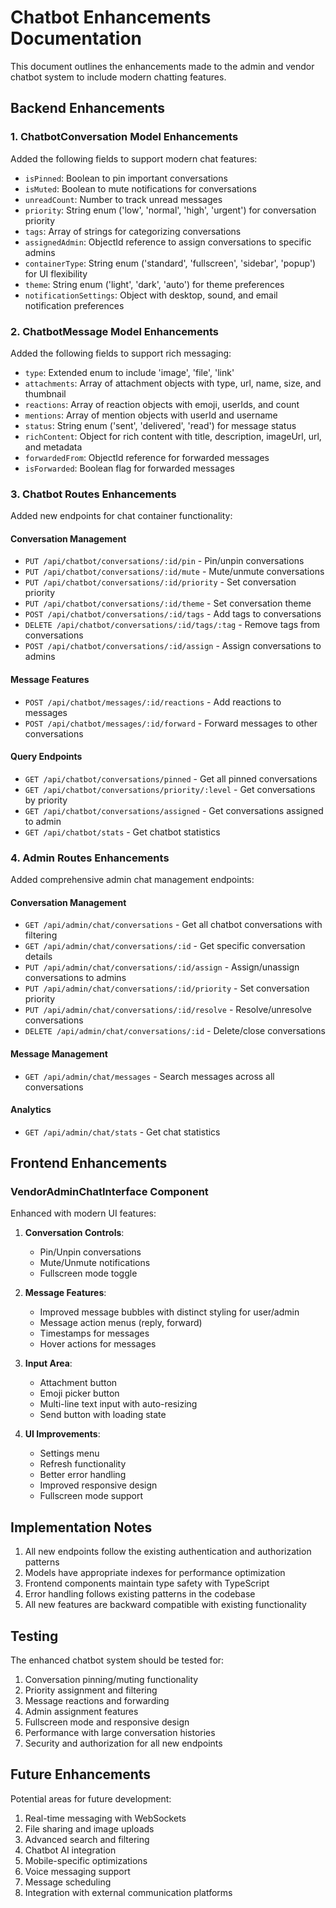# Chatbot Enhancements Documentation

This document outlines the enhancements made to the admin and vendor chatbot system to include modern chatting features.

## Backend Enhancements

### 1. ChatbotConversation Model Enhancements

Added the following fields to support modern chat features:

- `isPinned`: Boolean to pin important conversations
- `isMuted`: Boolean to mute notifications for conversations
- `unreadCount`: Number to track unread messages
- `priority`: String enum ('low', 'normal', 'high', 'urgent') for conversation priority
- `tags`: Array of strings for categorizing conversations
- `assignedAdmin`: ObjectId reference to assign conversations to specific admins
- `containerType`: String enum ('standard', 'fullscreen', 'sidebar', 'popup') for UI flexibility
- `theme`: String enum ('light', 'dark', 'auto') for theme preferences
- `notificationSettings`: Object with desktop, sound, and email notification preferences

### 2. ChatbotMessage Model Enhancements

Added the following fields to support rich messaging:

- `type`: Extended enum to include 'image', 'file', 'link'
- `attachments`: Array of attachment objects with type, url, name, size, and thumbnail
- `reactions`: Array of reaction objects with emoji, userIds, and count
- `mentions`: Array of mention objects with userId and username
- `status`: String enum ('sent', 'delivered', 'read') for message status
- `richContent`: Object for rich content with title, description, imageUrl, url, and metadata
- `forwardedFrom`: ObjectId reference for forwarded messages
- `isForwarded`: Boolean flag for forwarded messages

### 3. Chatbot Routes Enhancements

Added new endpoints for chat container functionality:

#### Conversation Management
- `PUT /api/chatbot/conversations/:id/pin` - Pin/unpin conversations
- `PUT /api/chatbot/conversations/:id/mute` - Mute/unmute conversations
- `PUT /api/chatbot/conversations/:id/priority` - Set conversation priority
- `PUT /api/chatbot/conversations/:id/theme` - Set conversation theme
- `POST /api/chatbot/conversations/:id/tags` - Add tags to conversations
- `DELETE /api/chatbot/conversations/:id/tags/:tag` - Remove tags from conversations
- `POST /api/chatbot/conversations/:id/assign` - Assign conversations to admins

#### Message Features
- `POST /api/chatbot/messages/:id/reactions` - Add reactions to messages
- `POST /api/chatbot/messages/:id/forward` - Forward messages to other conversations

#### Query Endpoints
- `GET /api/chatbot/conversations/pinned` - Get all pinned conversations
- `GET /api/chatbot/conversations/priority/:level` - Get conversations by priority
- `GET /api/chatbot/conversations/assigned` - Get conversations assigned to admin
- `GET /api/chatbot/stats` - Get chatbot statistics

### 4. Admin Routes Enhancements

Added comprehensive admin chat management endpoints:

#### Conversation Management
- `GET /api/admin/chat/conversations` - Get all chatbot conversations with filtering
- `GET /api/admin/chat/conversations/:id` - Get specific conversation details
- `PUT /api/admin/chat/conversations/:id/assign` - Assign/unassign conversations to admins
- `PUT /api/admin/chat/conversations/:id/priority` - Set conversation priority
- `PUT /api/admin/chat/conversations/:id/resolve` - Resolve/unresolve conversations
- `DELETE /api/admin/chat/conversations/:id` - Delete/close conversations

#### Message Management
- `GET /api/admin/chat/messages` - Search messages across all conversations

#### Analytics
- `GET /api/admin/chat/stats` - Get chat statistics

## Frontend Enhancements

### VendorAdminChatInterface Component

Enhanced with modern UI features:

1. **Conversation Controls**:
   - Pin/Unpin conversations
   - Mute/Unmute notifications
   - Fullscreen mode toggle

2. **Message Features**:
   - Improved message bubbles with distinct styling for user/admin
   - Message action menus (reply, forward)
   - Timestamps for messages
   - Hover actions for messages

3. **Input Area**:
   - Attachment button
   - Emoji picker button
   - Multi-line text input with auto-resizing
   - Send button with loading state

4. **UI Improvements**:
   - Settings menu
   - Refresh functionality
   - Better error handling
   - Improved responsive design
   - Fullscreen mode support

## Implementation Notes

1. All new endpoints follow the existing authentication and authorization patterns
2. Models have appropriate indexes for performance optimization
3. Frontend components maintain type safety with TypeScript
4. Error handling follows existing patterns in the codebase
5. All new features are backward compatible with existing functionality

## Testing

The enhanced chatbot system should be tested for:

1. Conversation pinning/muting functionality
2. Priority assignment and filtering
3. Message reactions and forwarding
4. Admin assignment features
5. Fullscreen mode and responsive design
6. Performance with large conversation histories
7. Security and authorization for all new endpoints

## Future Enhancements

Potential areas for future development:

1. Real-time messaging with WebSockets
2. File sharing and image uploads
3. Advanced search and filtering
4. Chatbot AI integration
5. Mobile-specific optimizations
6. Voice messaging support
7. Message scheduling
8. Integration with external communication platforms